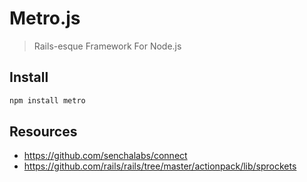 # Metro.js

> Rails-esque Framework For Node.js

## Install

``` bash
npm install metro
```

## Resources

- https://github.com/senchalabs/connect
- https://github.com/rails/rails/tree/master/actionpack/lib/sprockets
